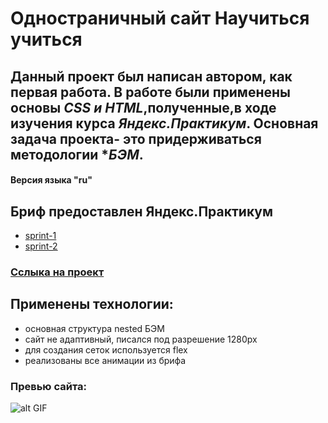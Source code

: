 # Одностраничный сайт **Научиться учиться**
## Данный проект был написан автором, как первая работа. В работе были применены основы *CSS и HTML*,полученные,в ходе изучения курса *Яндекс.Практикум*. Основная задача проекта- это придерживаться методологии **БЭМ*.
#### Версия языка "ru"
## Бриф предоставлен Яндекс.Практикум 
- [sprint-1](https://code.s3.yandex.net/web-developer/project-1/sprint-2-brief.pdf)
- [sprint-2](https://code.s3.yandex.net/web-developer/project-1/sprint-1-brief.pdf)

### [Cслыка на проект](https://shulzpavel.github.io/how-to-learn/)

## Применены технологии:
- основная структура nested БЭМ
- сайт не адаптивный, писался под разрешение 1280px
- для создания сеток используется flex
- реализованы все анимации из брифа

### Превью сайта:
![alt GIF](https://github.com/bmstustudent/check-how-to-learn/blob/master/how-to.gif)
